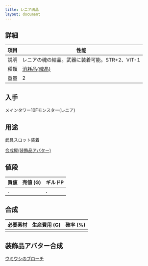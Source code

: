 ```yaml
---
title: レニア魂晶
layout: document
---
```

## 詳細

|項目|性能|
|---|---|
|説明|レニアの魂の結晶。武器に装着可能。STR+2、VIT-1|
|種類|[消耗品(魂晶)](消耗品(魂晶))|
|重量|2|

## 入手

メインタワー10Fモンスター(レニア)

## 用途

武具スロット装着

[合成屋(装飾品アバター)](合成屋(装飾品アバター))

## 値段

|買値|売値 (G)|ギルドP|
|---|---|---|
|.||.|

## 合成

|必要素材|生産費用 (G)|確率 (%)|
|---|---|---|
||||

## 装飾品アバター合成

[ウミウシのブローチ](ウミウシのブローチ)
